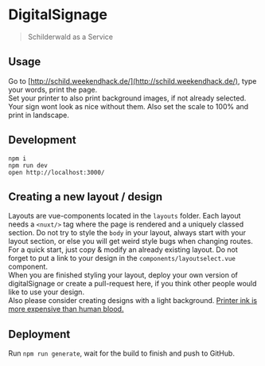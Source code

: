 # DigitalSignage
> Schilderwald as a Service

## Usage

Go to [http://schild.weekendhack.de/](http://schild.weekendhack.de/), type your words, print the page.   
Set your printer to also print background images, if not already selected. Your sign wont look as nice without them. Also set the scale to 100% and print in landscape.

## Development

```
npm i
npm run dev
open http://localhost:3000/
```

## Creating a new layout / design

Layouts are vue-components located in the `layouts` folder. Each layout needs a `<nuxt/>` tag where the page is rendered and a uniquely classed section. Do not try to style the `body` in your layout, always start with your layout section, or else you will get weird style bugs when changing routes. For a quick start, just copy & modify an already existing layout. Do not forget to put a link to your design in the `components/layoutselect.vue` component.  
When you are finished styling your layout, deploy your own version of digitalSignage or create a pull-request here, if you think other people would like to use your design.  
Also please consider creating designs with a light background. [Printer ink is more expensive than human blood.](https://consumerist.com/2009/12/29/hp-ink-costs-more-than-human-blood/)
  

## Deployment

Run `npm run generate`, wait for the build to finish and push to GitHub.
